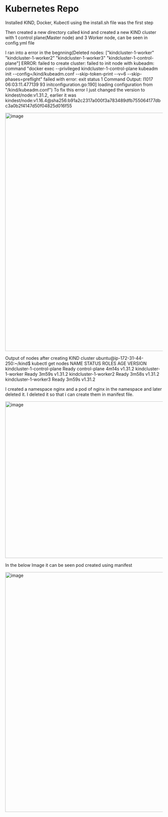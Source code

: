 # Kubernetes Repo

Installed KIND, Docker, Kubectl using the install.sh file was the first step

Then created a new directory called kind and created a new KIND cluster with 1 control plane(Master node) and 3 Worker node, can be seen in config.yml file

I ran into a error in the begnning(Deleted nodes: ["kindcluster-1-worker" "kindcluster-1-worker2" "kindcluster-1-worker3" "kindcluster-1-control-plane"]
ERROR: failed to create cluster: failed to init node with kubeadm: command "docker exec --privileged kindcluster-1-control-plane kubeadm init --config=/kind/kubeadm.conf --skip-token-print --v=6 --skip-phases=preflight" failed with error: exit status 1
Command Output: I1017 06:03:11.477139      93 initconfiguration.go:190] loading configuration from "/kind/kubeadm.conf")
To fix this error I just changed the version to kindest/node:v1.31.2, earlier it was kindest/node:v1.16.4@sha256:b91a2c2317a000f3a783489dfb755064177dbc3a0b2f4147d50f04825d016f55

<img width="1919" height="762" alt="image" src="https://github.com/user-attachments/assets/1076f9ee-9741-4489-b42b-8f28f4596331" />

Output of nodes after creating KIND cluster
ubuntu@ip-172-31-44-250:~/kind$ kubectl get nodes
NAME                          STATUS   ROLES           AGE     VERSION
kindcluster-1-control-plane   Ready    control-plane   4m14s   v1.31.2
kindcluster-1-worker          Ready    <none>          3m59s   v1.31.2
kindcluster-1-worker2         Ready    <none>          3m58s   v1.31.2
kindcluster-1-worker3         Ready    <none>          3m59s   v1.31.2

I created a namespace nginx and a pod of nginx in the namespace and later deleted it. I deleted it so that i can create them in manifest file.

<img width="1918" height="501" alt="image" src="https://github.com/user-attachments/assets/6df5279b-549a-4314-8e37-d6ef85e8835d" />

In the below Image it can be seen pod created using manifest 

<img width="1897" height="767" alt="image" src="https://github.com/user-attachments/assets/f47f70c4-6f81-4884-a19a-155d170ed0aa" />



